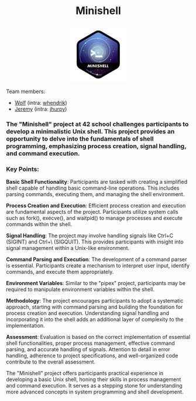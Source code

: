 # <p align = "center">Minishell</p>

<p align = "center">
<a href = https://github.com/Hotaruban><img minishell = "minishell" src = "./doc/minishelln.png"></a></p>

Team members:
- <a href = https://github.com/Adamsandlerisgod>Wolf</a> (intra: <a href = https://profile.intra.42.fr/users/whendrik>whendrik</a>)
- <a href = https://github.com/Hotaruban>Jeremy</a> (intra: <a href = https://profile.intra.42.fr/users/jhurpy>jhurpy</a>)

### The "Minishell" project at 42 school challenges participants to develop a minimalistic Unix shell. This project provides an opportunity to delve into the fundamentals of shell programming, emphasizing process creation, signal handling, and command execution.

### Key Points:

**Basic Shell Functionality**: Participants are tasked with creating a simplified shell capable of handling basic command-line operations. This includes parsing commands, executing them, and managing the shell environment.

**Process Creation and Execution**: Efficient process creation and execution are fundamental aspects of the project. Participants utilize system calls such as fork(), execve(), and waitpid() to manage processes and execute commands within the shell.

**Signal Handling**: The project may involve handling signals like Ctrl+C (SIGINT) and Ctrl+\ (SIGQUIT). This provides participants with insight into signal management within a Unix-like environment.

**Command Parsing and Execution**: The development of a command parser is essential. Participants create a mechanism to interpret user input, identify commands, and execute them appropriately.

**Environment Variables**: Similar to the "pipex" project, participants may be required to manipulate environment variables within the shell.

**Methodology**:
The project encourages participants to adopt a systematic approach, starting with command parsing and building the foundation for process creation and execution. Understanding signal handling and incorporating it into the shell adds an additional layer of complexity to the implementation.

**Assessment**:
Evaluation is based on the correct implementation of essential shell functionalities, proper process management, effective command parsing, and accurate handling of signals. Attention to detail in error handling, adherence to project specifications, and well-organized code contribute to the overall assessment.

The "Minishell" project offers participants practical experience in developing a basic Unix shell, honing their skills in process management and command execution. It serves as a stepping stone for understanding more advanced concepts in system programming and shell development.
